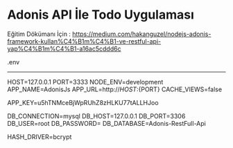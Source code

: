 # Adonis API İle Todo Uygulaması
Eğitim Dökümanı İçin : https://medium.com/hakanguzel/nodejs-adonis-framework-kullan%C4%B1m%C4%B1-ve-restful-api-yap%C4%B1m%C4%B1-a16ac5cddd6c

.env
__________________________________
HOST=127.0.0.1
PORT=3333
NODE_ENV=development
APP_NAME=AdonisJs
APP_URL=http://${HOST}:${PORT}
CACHE_VIEWS=false

APP_KEY=u5hTNMceBjWpRUhZ8zHLKU77tALLHJoo

DB_CONNECTION=mysql
DB_HOST=127.0.0.1
DB_PORT=3306
DB_USER=root
DB_PASSWORD=
DB_DATABASE=Adonis-RestFull-Api

HASH_DRIVER=bcrypt
